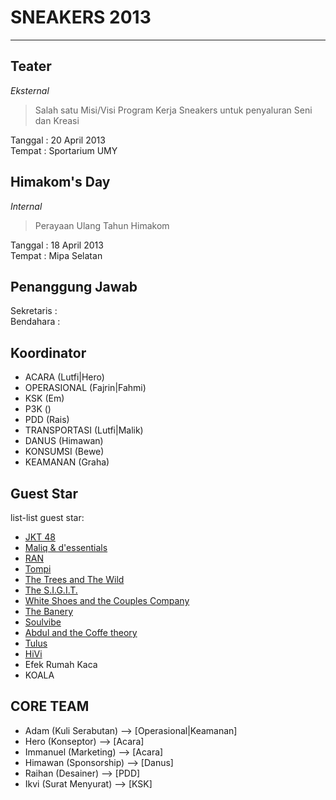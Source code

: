 SNEAKERS 2013
=============
-------

Teater 
------
_Eksternal_  
>Salah satu Misi/Visi Program Kerja Sneakers untuk penyaluran Seni dan Kreasi  
  
Tanggal     : 20 April 2013  
Tempat      : Sportarium UMY  

Himakom's Day 
------
_Internal_  
>Perayaan Ulang Tahun Himakom  
  
Tanggal     : 18 April 2013  
Tempat      : Mipa Selatan  

Penanggung Jawab
---------
Sekretaris  :  
Bendahara   :  

Koordinator
---------
- ACARA (Lutfi|Hero)
- OPERASIONAL (Fajrin|Fahmi)
- KSK (Em)
- P3K ()
- PDD (Rais)
- TRANSPORTASI (Lutfi|Malik)
- DANUS (Himawan)
- KONSUMSI (Bewe)
- KEAMANAN (Graha)

Guest Star
-------
list-list guest star:  
  
- [JKT 48](http://www.jkt48.com/)
- [Maliq & d'essentials](https://twitter.com/MaliqMusic)
- [RAN](http://ranforyourlife.com/new/)
- [Tompi](http://drtompi.com/main/)
- [The Trees and The Wild](https://twitter.com/ttatw)
- [The S.I.G.I.T.](http://thesigit.com/)
- [White Shoes and the Couples Company](http://whiteshoesandthecouplescompany.org/web/)
- [The Banery](https://twitter.com/TheBanery)
- [Soulvibe](https://twitter.com/SVSoulvibe)
- [Abdul and the Coffe theory](https://twitter.com/abdullikecoffee)
- [Tulus](http://www.musiktulus.com/)
- [HiVi](https://twitter.com/sayHiVi)
- Efek Rumah Kaca
- KOALA

CORE TEAM
-------
- Adam (Kuli Serabutan) --> [Operasional|Keamanan]
- Hero (Konseptor) --> [Acara]
- Immanuel (Marketing) --> [Acara]
- Himawan (Sponsorship) --> [Danus]
- Raihan (Desainer) --> [PDD]
- Ikvi (Surat Menyurat) --> [KSK]